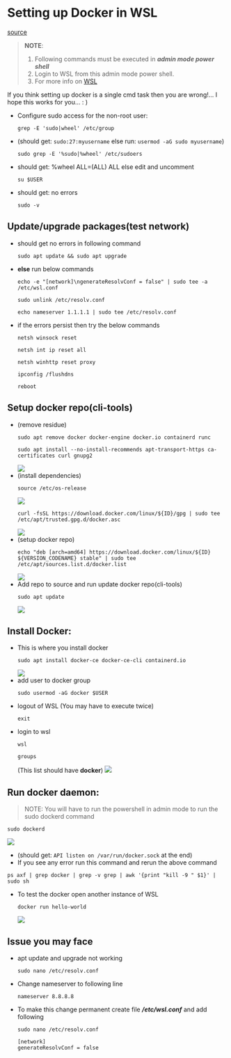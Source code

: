 # Setting up Docker in WSL
[source](https://dev.to/bowmanjd/install-docker-on-windows-wsl-without-docker-desktop-34m9)<br>
> **NOTE**:
> 1. Following commands must be executed in ***admin mode power shell***
> 2. Login to WSL from this admin mode power shell.
> 3. For more info on [WSL](https://docs.microsoft.com/en-us/windows/wsl/install-win10)
> 
If you think setting up docker is a single cmd task then you are wrong!... I hope this works for you... : )
- Configure sudo access for the non-root user:
  ```
  grep -E 'sudo|wheel' /etc/group
  ```
- (should get: `sudo:27:myusername` else run: `usermod -aG sudo myusername`)
  ```
  sudo grep -E '%sudo|%wheel' /etc/sudoers
  ```
- should get: %wheel ALL=(ALL) ALL else edit and uncomment
  ```
  su $USER
  ```
- should get: no errors
  ```
  sudo -v
  ```

## Update/upgrade packages(test network)
- should get no errors in following command
  ```
  sudo apt update && sudo apt upgrade
  ```
- **else** run below commands
  ```
  echo -e "[network]\ngenerateResolvConf = false" | sudo tee -a /etc/wsl.conf
  ```
  ```
  sudo unlink /etc/resolv.conf
  ```
  ```
  echo nameserver 1.1.1.1 | sudo tee /etc/resolv.conf
  ```
- if the errors persist then try the below commands
  ```
  netsh winsock reset
  ```
  ```
  netsh int ip reset all
  ```
  ```
  netsh winhttp reset proxy
  ```
  ```
  ipconfig /flushdns
  ```
  ```
  reboot
  ```

## Setup docker repo(cli-tools)
- (remove residue)
  ```
  sudo apt remove docker docker-engine docker.io containerd runc
  ```
  ```
  sudo apt install --no-install-recommends apt-transport-https ca-certificates curl gnupg2
  ```
  ![](images/image-10.png)
- (install dependencies)
  ```
  source /etc/os-release
  ```
  ![](images/image-11.png)
  ```
  curl -fsSL https://download.docker.com/linux/${ID}/gpg | sudo tee /etc/apt/trusted.gpg.d/docker.asc
  ```
  ![](images/image-13.png)
- (setup docker repo)
  ```
  echo "deb [arch=amd64] https://download.docker.com/linux/${ID} ${VERSION_CODENAME} stable" | sudo tee /etc/apt/sources.list.d/docker.list
  ```
  ![](images/image-14.png)
- Add repo to source and run update docker repo(cli-tools) 
  ```
  sudo apt update
  ```
  ![](images/image-15.png)

##  Install Docker:
- This is where you install docker
  ```
  sudo apt install docker-ce docker-ce-cli containerd.io
  ```
  ![](images/image-16.png)
- add user to docker group
  ```
  sudo usermod -aG docker $USER
  ```
- logout of WSL (You may have to execute twice)
  ```
  exit
  ```
- login to wsl
  ```
  wsl
  ```
  ```
  groups
  ```
  (This list should have **docker**)
  ![](images/image-17.png)

## Run docker daemon:
> NOTE: You will have to run the powershell in admin mode to run the sudo dockerd command
  ```
  sudo dockerd
  ```
  ![](images/image-18.png)
  - (should get: `API listen on /var/run/docker.sock` at the end)
  - If you see any error run this command and rerun the above command
  ```
  ps axf | grep docker | grep -v grep | awk '{print "kill -9 " $1}' | sudo sh
  ```
- To test the docker open another instance of WSL
  ```
  docker run hello-world
  ```
  ![](images/image-19.png)

## Issue you may face
- apt update and upgrade not working
  ```
  sudo nano /etc/resolv.conf
  ```
- Change nameserver to following line
  ```
  nameserver 8.8.8.8
  ```
- To make this change permanent create file **_/etc/wsl.conf_** and add following
  ```
  sudo nano /etc/resolv.conf
  ```
  ```
  [network]
  generateResolvConf = false
  ```